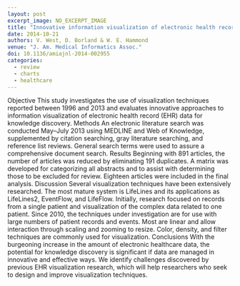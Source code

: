 ```yaml
---
layout: post
excerpt_image: NO_EXCERPT_IMAGE
title: "Innovative information visualization of electronic health record data: a systematic review"
date: 2014-10-21
authors: V. West, D. Borland & W. E. Hammond
venue: "J. Am. Medical Informatics Assoc."
doi: 10.1136/amiajnl-2014-002955
categories:
  - review
  - charts
  - healthcare
---
```

Objective This study investigates the use of visualization techniques reported between 1996 and 2013 and evaluates innovative approaches to information visualization of electronic health record (EHR) data for knowledge discovery. Methods An electronic literature search was conducted May–July 2013 using MEDLINE and Web of Knowledge, supplemented by citation searching, gray literature searching, and reference list reviews. General search terms were used to assure a comprehensive document search. Results Beginning with 891 articles, the number of articles was reduced by eliminating 191 duplicates. A matrix was developed for categorizing all abstracts and to assist with determining those to be excluded for review. Eighteen articles were included in the final analysis. Discussion Several visualization techniques have been extensively researched. The most mature system is LifeLines and its applications as LifeLines2, EventFlow, and LifeFlow. Initially, research focused on records from a single patient and visualization of the complex data related to one patient. Since 2010, the techniques under investigation are for use with large numbers of patient records and events. Most are linear and allow interaction through scaling and zooming to resize. Color, density, and filter techniques are commonly used for visualization. Conclusions With the burgeoning increase in the amount of electronic healthcare data, the potential for knowledge discovery is significant if data are managed in innovative and effective ways. We identify challenges discovered by previous EHR visualization research, which will help researchers who seek to design and improve visualization techniques.
